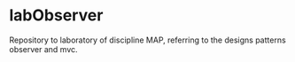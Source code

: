 # labObserver
Repository to laboratory of discipline MAP, referring to the designs patterns observer and mvc.
